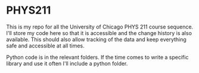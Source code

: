 # PHYS211

This is my repo for all the University of Chicago PHYS 211 course sequence.  I'll store my code here so that it is accessible and the change history is also available.  This should also allow tracking of the data and keep everything safe and accessible at all times.

Python code is in the relevant folders.  If the time comes to write a specific library and use it often I'll include a python folder.